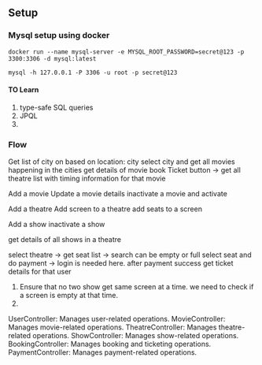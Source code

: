 ## Setup

### Mysql setup using docker

```shell
docker run --name mysql-server -e MYSQL_ROOT_PASSWORD=secret@123 -p 3300:3306 -d mysql:latest

mysql -h 127.0.0.1 -P 3306 -u root -p secret@123

```

#### TO Learn

1. type-safe SQL queries
2. JPQL
3. 

### Flow

Get list of city on based on location: city
select city and get all movies happening in the cities
get details of movie
book Ticket button -> get all theatre list with timing information for that movie

Add a movie
Update a movie details
inactivate a movie and activate

Add a theatre
Add screen to a theatre
add seats to a screen

Add a show
inactivate a show

get details of all shows in a theatre

select theatre -> get seat list -> search can be empty or full
select seat and do payment -> login is needed here.
after payment success get ticket details for that user

1. Ensure that no two show get same screen at a time. we need to check if a screen is empty at that time.
2.

UserController: Manages user-related operations.
MovieController: Manages movie-related operations.
TheatreController: Manages theatre-related operations.
ShowController: Manages show-related operations.
BookingController: Manages booking and ticketing operations.
PaymentController: Manages payment-related operations.
